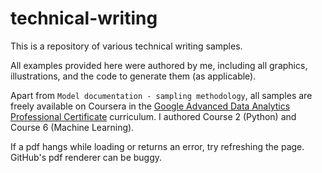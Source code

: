 # technical-writing
This is a repository of various technical writing samples. 

All examples provided here were authored by me, including all graphics, illustrations, and the code to generate them (as applicable). 

Apart from `Model documentation - sampling methodology`, all samples are freely available on Coursera in the [Google Advanced Data Analytics Professional Certificate](https://www.coursera.org/professional-certificates/google-advanced-data-analytics) curriculum. I authored Course 2 (Python) and Course 6 (Machine Learning). 

If a pdf hangs while loading or returns an error, try refreshing the page. GitHub's pdf renderer can be buggy.
